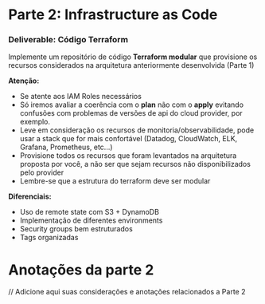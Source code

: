 # **Parte 2: Infrastructure as Code**

### Deliverable: Código Terraform

Implemente um repositório de código **Terraform modular** que provisione os recursos considerados na arquitetura anteriormente desenvolvida (Parte 1)

**Atenção:**

- Se atente aos IAM Roles necessários
- Só iremos avaliar a coerência com o **plan** não com o **apply** evitando confusões com problemas de versões de api do cloud provider, por exemplo.
- Leve em consideração os recursos de monitoria/observabilidade, pode usar a stack que for mais confortável (Datadog, CloudWatch, ELK, Grafana, Prometheus, etc...)
- Provisione todos os recursos que foram levantados na arquitetura proposta por você, a não ser que sejam recursos não disponibilizados pelo provider
- Lembre-se que a estrutura do terraform deve ser modular

**Diferenciais:**
- Uso de remote state com S3 + DynamoDB
- Implementação de diferentes environments
- Security groups bem estruturados
- Tags organizadas

# Anotações da parte 2

// Adicione aqui suas considerações e anotações relacionados a Parte 2